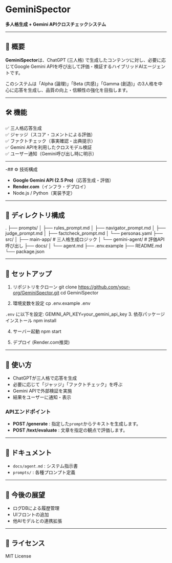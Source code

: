 # GeminiSpector

**多人格生成 + Gemini APIクロスチェックシステム**

---

## 🌟 概要

**GeminiSpector**は、ChatGPT (三人格) で生成したコンテンツに対し、必要に応じてGoogle Gemini APIを呼び出して評価・検証するハイブリッドAIエージェントです。

このシステムは「Alpha (論理)」「Beta (共感)」「Gamma (創造)」の3人格を中心に応答を生成し、品質の向上・信頼性の強化を目指します。

---

## 🛠️ 機能

✅ 三人格応答生成  
✅ ジャッジ（スコア・コメントによる評価）  
✅ ファクトチェック（事実確認・出典提示）  
✅ Gemini APIを利用したクロスモデル検証  
✅ ユーザー通知（Gemini呼び出し時に明示）  

---

-## ⚙️ 技術構成

- **Google Gemini API (2.5 Pro)**（応答生成・評価）
- **Render.com**（インフラ・デプロイ）
- Node.js / Python（実装予定）

---

## 📂 ディレクトリ構成
.
├── prompts/
│   ├── rules_prompt.md
│   ├── navigator_prompt.md
│   ├── judge_prompt.md
│   ├── factcheck_prompt.md
│   └── personas.yaml
├── src/
│   ├── main-app/         # 三人格生成ロジック
│   └── gemini-agent/     # 評価API呼び出し
├── docs/
│   └── agent.md
├── .env.example
├── README.md
└── package.json

---

## 📝 セットアップ

1. リポジトリをクローン
git clone https://github.com/your-org/GeminiSpector.git
cd GeminiSpector

2. 環境変数を設定
cp .env.example .env

`.env` に以下を設定:
GEMINI_API_KEY=your_gemini_api_key
3. 依存パッケージインストール
npm install

4. サーバー起動
npm start

5. デプロイ (Render.com推奨)

---

## 🚀 使い方

- ChatGPTが三人格で応答を生成
- 必要に応じて「ジャッジ」「ファクトチェック」を呼ぶ
- Gemini APIで外部検証を実施
- 結果をユーザーに通知・表示

### APIエンドポイント
 - **POST /generate** : 指定した`prompt`からテキストを生成します。
 - **POST /text/evaluate** : 文章を指定の観点で評価します。

---

## 📖 ドキュメント

- `docs/agent.md` : システム指示書
- `prompts/` : 各種プロンプト定義

---

## 🧭 今後の展望

- ログDBによる履歴管理
- UIフロントの追加
- 他AIモデルとの連携拡張

---

## 📝 ライセンス

MIT License

